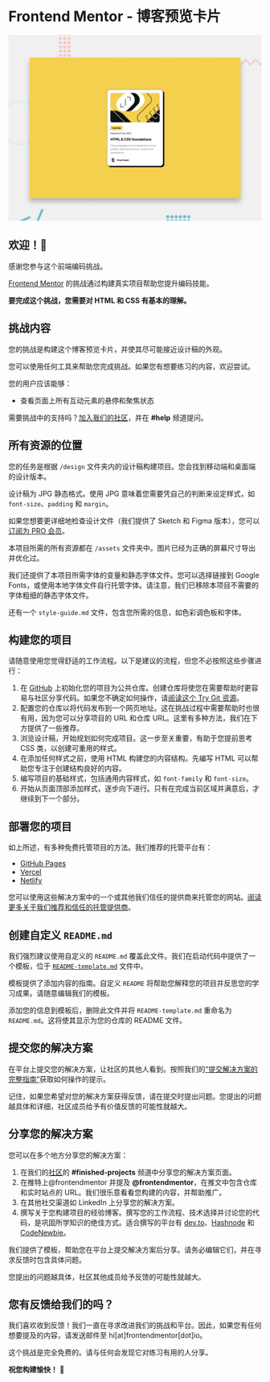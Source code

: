 # Frontend Mentor - 博客预览卡片

![博客预览卡片编码挑战的设计预览](./preview.jpg)

## 欢迎！👋

感谢您参与这个前端编码挑战。

[Frontend Mentor](https://www.frontendmentor.io) 的挑战通过构建真实项目帮助您提升编码技能。

**要完成这个挑战，您需要对 HTML 和 CSS 有基本的理解。**

## 挑战内容

您的挑战是构建这个博客预览卡片，并使其尽可能接近设计稿的外观。

您可以使用任何工具来帮助您完成挑战。如果您有想要练习的内容，欢迎尝试。

您的用户应该能够：

- 查看页面上所有互动元素的悬停和聚焦状态

需要挑战中的支持吗？[加入我们的社区](https://www.frontendmentor.io/community)，并在 **#help** 频道提问。

## 所有资源的位置

您的任务是根据 `/design` 文件夹内的设计稿构建项目。您会找到移动端和桌面端的设计版本。

设计稿为 JPG 静态格式。使用 JPG 意味着您需要凭自己的判断来设定样式，如 `font-size`、`padding` 和 `margin`。

如果您想要更详细地检查设计文件（我们提供了 Sketch 和 Figma 版本），您可以[订阅为 PRO 会员](https://www.frontendmentor.io/pro)。

本项目所需的所有资源都在 `/assets` 文件夹中。图片已经为正确的屏幕尺寸导出并优化过。

我们还提供了本项目所需字体的变量和静态字体文件。您可以选择链接到 Google Fonts，或使用本地字体文件自行托管字体。请注意，我们已移除本项目不需要的字体粗细的静态字体文件。

还有一个 `style-guide.md` 文件，包含您所需的信息，如色彩调色板和字体。

## 构建您的项目

请随意使用您觉得舒适的工作流程。以下是建议的流程，但您不必按照这些步骤进行：

1. 在 [GitHub](https://github.com/) 上初始化您的项目为公共仓库。创建仓库将使您在需要帮助时更容易与社区分享代码。如果您不确定如何操作，请[阅读这个 Try Git 资源](https://try.github.io/)。
2. 配置您的仓库以将代码发布到一个网页地址。这在挑战过程中需要帮助时也很有用，因为您可以分享项目的 URL 和仓库 URL。这里有多种方法，我们在下方提供了一些推荐。
3. 浏览设计稿，开始规划如何完成项目。这一步至关重要，有助于您提前思考 CSS 类，以创建可重用的样式。
4. 在添加任何样式之前，使用 HTML 构建您的内容结构。先编写 HTML 可以帮助您专注于创建结构良好的内容。
5. 编写项目的基础样式，包括通用内容样式，如 `font-family` 和 `font-size`。
6. 开始从页面顶部添加样式，逐步向下进行。只有在完成当前区域并满意后，才继续到下一个部分。

## 部署您的项目

如上所述，有多种免费托管项目的方法。我们推荐的托管平台有：

- [GitHub Pages](https://pages.github.com/)
- [Vercel](https://vercel.com/)
- [Netlify](https://www.netlify.com/)

您可以使用这些解决方案中的一个或其他我们信任的提供商来托管您的网站。[阅读更多关于我们推荐和信任的托管提供商](https://medium.com/frontend-mentor/frontend-mentor-trusted-hosting-providers-bf000dfebe)。

## 创建自定义 `README.md`

我们强烈建议使用自定义的 `README.md` 覆盖此文件。我们在启动代码中提供了一个模板，位于 [`README-template.md`](./README-template.md) 文件中。

模板提供了添加内容的指南。自定义 `README` 将帮助您解释您的项目并反思您的学习成果。请随意编辑我们的模板。

添加您的信息到模板后，删除此文件并将 `README-template.md` 重命名为 `README.md`。这将使其显示为您的仓库的 README 文件。

## 提交您的解决方案

在平台上提交您的解决方案，让社区的其他人看到。按照我们的[“提交解决方案的完整指南”](https://medium.com/frontend-mentor/a-complete-guide-to-submitting-solutions-on-frontend-mentor-ac6384162248)获取如何操作的提示。

记住，如果您希望对您的解决方案获得反馈，请在提交时提出问题。您提出的问题越具体和详细，社区成员给予有价值反馈的可能性就越大。

## 分享您的解决方案

您可以在多个地方分享您的解决方案：

1. 在我们的[社区](https://www.frontendmentor.io/community)的 **#finished-projects** 频道中分享您的解决方案页面。
2. 在推特上@frontendmentor 并提及 **@frontendmentor**，在推文中包含仓库和实时站点的 URL。我们很乐意看看您构建的内容，并帮助推广。
3. 在其他社交渠道如 LinkedIn 上分享您的解决方案。
4. 撰写关于您构建项目的经验博客。撰写您的工作流程、技术选择并讨论您的代码，是巩固所学知识的绝佳方式。适合撰写的平台有 [dev.to](https://dev.to/)、[Hashnode](https://hashnode.com/) 和 [CodeNewbie](https://community.codenewbie.org/)。

我们提供了模板，帮助您在平台上提交解决方案后分享。请务必编辑它们，并在寻求反馈时包含具体问题。

您提出的问题越具体，社区其他成员给予反馈的可能性就越大。

## 您有反馈给我们的吗？

我们喜欢收到反馈！我们一直在寻求改进我们的挑战和平台。因此，如果您有任何想要提及的内容，请发送邮件至 hi[at]frontendmentor[dot]io。

这个挑战是完全免费的。请与任何会发现它对练习有用的人分享。

**祝您构建愉快！** 🚀
